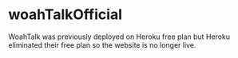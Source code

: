 # woahTalkOfficial
WoahTalk was previously deployed on Heroku free plan but Heroku eliminated their free plan so the website is no longer live.

